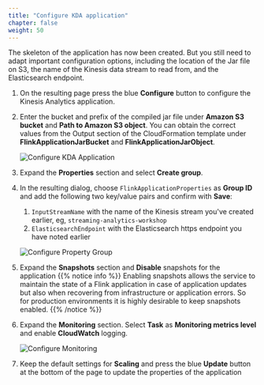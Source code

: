 ```yaml
---
title: "Configure KDA application"
chapter: false
weight: 50
---
```


The skeleton of the application has now been created. But you still need to adapt important configuration options, including the location of the Jar file on S3, the name of the Kinesis data stream to read from, and the Elasticsearch endpoint.

1. On the resulting page press the blue **Configure** button to configure the Kinesis Analytics application.

1. Enter the bucket and prefix of the compiled jar file under **Amazon S3 bucket** and **Path to Amazon S3 object**. You can obtain the correct values from the Output section of the CloudFormation template under **FlinkApplicationJarBucket** and **FlinkApplicationJarObject**.

	![Configure KDA Application](/images/kda-configure.png)

1. Expand the **Properties** section and select **Create group**. 

1. In the resulting dialog, choose `FlinkApplicationProperties` as **Group ID** and add the following two key/value pairs and confirm with **Save**:
	1. `InputStreamName` with the name of the Kinesis stream you've created earlier, eg, `streaming-analytics-workshop`
	1. `ElasticsearchEndpoint` with the Elasticsearch https endpoint you have noted earlier

	![Configure Property Group](/images/kda-property-group.png)

1. Expand the **Snapshots** section and **Disable** snapshots for the application
	{{% notice info %}}
Enabling snapshots allows the service to maintain the state of a Flink application in case of application updates but also when recovering from infrastructure or application errors. So for production environments it is highly desirable to keep snapshots enabled.
	{{% /notice %}}

1. Expand the **Monitoring** section. Select **Task** as **Monitoring metrics level** and enable **CloudWatch** logging.

	![Configure Monitoring](/images/kda-monitoring.png)

1. Keep the default settings for **Scaling** and press the blue **Update** button at the bottom of the page to update the properties of the application
